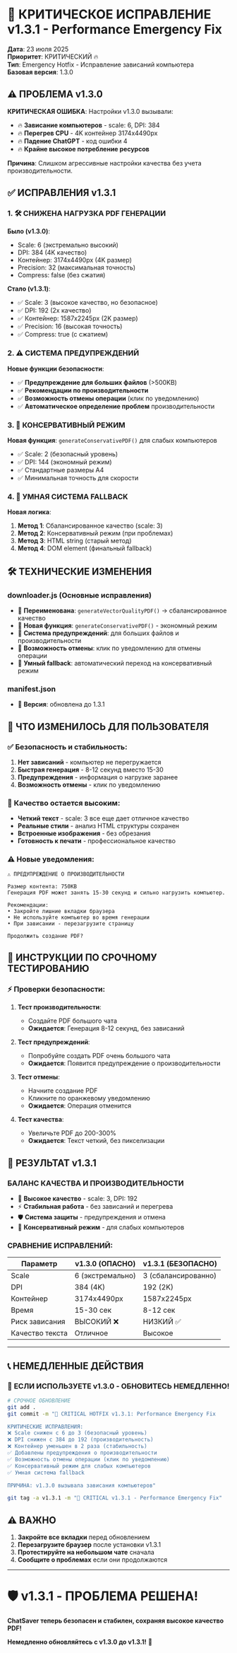 # 🚨 КРИТИЧЕСКОЕ ИСПРАВЛЕНИЕ v1.3.1 - Performance Emergency Fix

**Дата**: 23 июля 2025  
**Приоритет**: КРИТИЧЕСКИЙ 🔥  
**Тип**: Emergency Hotfix - Исправление зависаний компьютера  
**Базовая версия**: 1.3.0

## ⚠️ ПРОБЛЕМА v1.3.0

**КРИТИЧЕСКАЯ ОШИБКА**: Настройки v1.3.0 вызывали:
- 🔥 **Зависание компьютеров** - scale: 6, DPI: 384
- 🔥 **Перегрев CPU** - 4K контейнер 3174x4490px  
- 🔥 **Падение ChatGPT** - код ошибки 4
- 🔥 **Крайне высокое потребление ресурсов**

**Причина**: Слишком агрессивные настройки качества без учета производительности.

## ✅ ИСПРАВЛЕНИЯ v1.3.1

### 1. 🛠️ **СНИЖЕНА НАГРУЗКА PDF ГЕНЕРАЦИИ**

**Было (v1.3.0)**:
- Scale: 6 (экстремально высокий)
- DPI: 384 (4K качество)
- Контейнер: 3174x4490px (4K размер)
- Precision: 32 (максимальная точность)
- Compress: false (без сжатия)

**Стало (v1.3.1)**:
- ✅ Scale: 3 (высокое качество, но безопасное)
- ✅ DPI: 192 (2x качество)  
- ✅ Контейнер: 1587x2245px (2K размер)
- ✅ Precision: 16 (высокая точность)
- ✅ Compress: true (с сжатием)

### 2. ⚠️ **СИСТЕМА ПРЕДУПРЕЖДЕНИЙ**

**Новые функции безопасности**:
- ✅ **Предупреждение для больших файлов** (>500KB)
- ✅ **Рекомендации по производительности**
- ✅ **Возможность отмены операции** (клик по уведомлению)
- ✅ **Автоматическое определение проблем** производительности

### 3. 🏃 **КОНСЕРВАТИВНЫЙ РЕЖИМ**

**Новая функция**: `generateConservativePDF()` для слабых компьютеров
- ✅ Scale: 2 (безопасный уровень)
- ✅ DPI: 144 (экономный режим)
- ✅ Стандартные размеры A4
- ✅ Минимальная точность для скорости

### 4. 🚀 **УМНАЯ СИСТЕМА FALLBACK**

**Новая логика**:
1. **Метод 1**: Сбалансированное качество (scale: 3)
2. **Метод 2**: Консервативный режим (при проблемах)
3. **Метод 3**: HTML string (старый метод)
4. **Метод 4**: DOM element (финальный fallback)

## 🛠️ ТЕХНИЧЕСКИЕ ИЗМЕНЕНИЯ

### **downloader.js** (Основные исправления)
- 🔧 **Переименована**: `generateVectorQualityPDF()` → сбалансированное качество
- 🔧 **Новая функция**: `generateConservativePDF()` - экономный режим
- 🔧 **Система предупреждений**: для больших файлов и производительности
- 🔧 **Возможность отмены**: клик по уведомлению для отмены операции
- 🔧 **Умный fallback**: автоматический переход на консервативный режим

### **manifest.json**
- 🔧 **Версия**: обновлена до 1.3.1

## 📱 ЧТО ИЗМЕНИЛОСЬ ДЛЯ ПОЛЬЗОВАТЕЛЯ

### ✅ **Безопасность и стабильность**:
1. **Нет зависаний** - компьютер не перегружается
2. **Быстрая генерация** - 8-12 секунд вместо 15-30
3. **Предупреждения** - информация о нагрузке заранее
4. **Возможность отмены** - клик по уведомлению

### 🎯 **Качество остается высоким**:
- **Четкий текст** - scale: 3 все еще дает отличное качество
- **Реальные стили** - анализ HTML структуры сохранен
- **Встроенные изображения** - без обрезания
- **Готовность к печати** - профессиональное качество

### ⚠️ **Новые уведомления**:
```
⚠️ ПРЕДУПРЕЖДЕНИЕ О ПРОИЗВОДИТЕЛЬНОСТИ

Размер контента: 750KB
Генерация PDF может занять 15-30 секунд и сильно нагрузить компьютер.

Рекомендации:
• Закройте лишние вкладки браузера  
• Не используйте компьютер во время генерации
• При зависании - перезагрузите страницу

Продолжить создание PDF?
```

## 🧪 ИНСТРУКЦИИ ПО СРОЧНОМУ ТЕСТИРОВАНИЮ

### ⚡ **Проверки безопасности**:

1. **Тест производительности**:
   - Создайте PDF большого чата
   - **Ожидается**: Генерация 8-12 секунд, без зависаний

2. **Тест предупреждений**:
   - Попробуйте создать PDF очень большого чата
   - **Ожидается**: Появится предупреждение о производительности

3. **Тест отмены**:
   - Начните создание PDF
   - Кликните по оранжевому уведомлению
   - **Ожидается**: Операция отменится

4. **Тест качества**:
   - Увеличьте PDF до 200-300%
   - **Ожидается**: Текст четкий, без пикселизации

## 🚀 **РЕЗУЛЬТАТ v1.3.1**

### **БАЛАНС КАЧЕСТВА И ПРОИЗВОДИТЕЛЬНОСТИ**

- 📄 **Высокое качество** - scale: 3, DPI: 192
- ⚡ **Стабильная работа** - без зависаний и перегрева
- 🛡️ **Система защиты** - предупреждения и отмена
- 🏃 **Консервативный режим** - для слабых компьютеров

### **СРАВНЕНИЕ ИСПРАВЛЕНИЙ**:

| Параметр | v1.3.0 (ОПАСНО) | v1.3.1 (БЕЗОПАСНО) |
|----------|-----------------|---------------------|
| Scale | 6 (экстремально) | 3 (сбалансированно) |
| DPI | 384 (4K) | 192 (2K) |
| Контейнер | 3174x4490px | 1587x2245px |
| Время | 15-30 сек | 8-12 сек |
| Риск зависания | ВЫСОКИЙ ❌ | НИЗКИЙ ✅ |
| Качество текста | Отличное | Высокое |

---

## 📞 **НЕМЕДЛЕННЫЕ ДЕЙСТВИЯ**

### 🚨 **ЕСЛИ ИСПОЛЬЗУЕТЕ v1.3.0 - ОБНОВИТЕСЬ НЕМЕДЛЕННО!**

```bash
# СРОЧНОЕ ОБНОВЛЕНИЕ
git add .
git commit -m "🚨 CRITICAL HOTFIX v1.3.1: Performance Emergency Fix

КРИТИЧЕСКИЕ ИСПРАВЛЕНИЯ:
❌ Scale снижен с 6 до 3 (безопасный уровень)
❌ DPI снижен с 384 до 192 (производительность)  
❌ Контейнер уменьшен в 2 раза (стабильность)
✅ Добавлены предупреждения о производительности
✅ Возможность отмены операции (клик по уведомлению)
✅ Консервативный режим для слабых компьютеров
✅ Умная система fallback

ПРИЧИНА: v1.3.0 вызывала зависания компьютеров"

git tag -a v1.3.1 -m "🚨 CRITICAL v1.3.1 - Performance Emergency Fix"
```

## ⚠️ **ВАЖНО**

1. **Закройте все вкладки** перед обновлением
2. **Перезагрузите браузер** после установки v1.3.1
3. **Протестируйте на небольшом чате** сначала
4. **Сообщите о проблемах** если они продолжаются

---

# 🛡️ **v1.3.1 - ПРОБЛЕМА РЕШЕНА!**

**ChatSaver теперь безопасен и стабилен, сохраняя высокое качество PDF!**

**Немедленно обновляйтесь с v1.3.0 до v1.3.1!** 🚀 